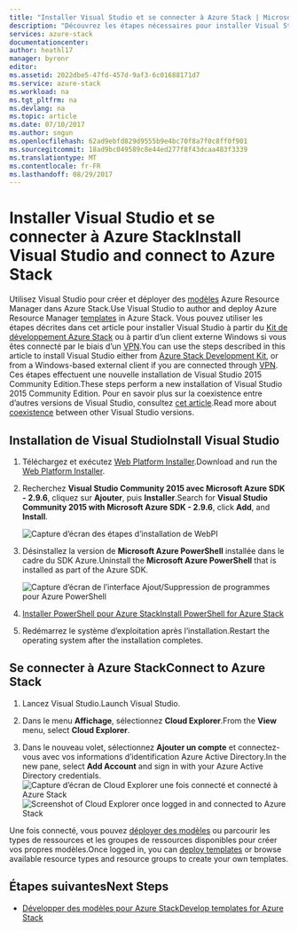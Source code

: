 ```yaml
---
title: "Installer Visual Studio et se connecter à Azure Stack | Microsoft Docs"
description: "Découvrez les étapes nécessaires pour installer Visual Studio et se connecter à Azure Stack."
services: azure-stack
documentationcenter: 
author: heathl17
manager: byronr
editor: 
ms.assetid: 2022dbe5-47fd-457d-9af3-6c01688171d7
ms.service: azure-stack
ms.workload: na
ms.tgt_pltfrm: na
ms.devlang: na
ms.topic: article
ms.date: 07/10/2017
ms.author: sngun
ms.openlocfilehash: 62ad9ebfd829d9555b9e4bc70f8a7f0c8ff0f901
ms.sourcegitcommit: 18ad9bc049589c8e44ed277f8f43dcaa483f3339
ms.translationtype: MT
ms.contentlocale: fr-FR
ms.lasthandoff: 08/29/2017
---
```

# <a name="install-visual-studio-and-connect-to-azure-stack"></a><span data-ttu-id="45b2c-103">Installer Visual Studio et se connecter à Azure Stack</span><span class="sxs-lookup"><span data-stu-id="45b2c-103">Install Visual Studio and connect to Azure Stack</span></span>

<span data-ttu-id="45b2c-104">Utilisez Visual Studio pour créer et déployer des [modèles](azure-stack-arm-templates.md) Azure Resource Manager dans Azure Stack.</span><span class="sxs-lookup"><span data-stu-id="45b2c-104">Use Visual Studio to author and deploy Azure Resource Manager [templates](azure-stack-arm-templates.md) in Azure Stack.</span></span> <span data-ttu-id="45b2c-105">Vous pouvez utiliser les étapes décrites dans cet article pour installer Visual Studio à partir du [Kit de développement Azure Stack](azure-stack-connect-azure-stack.md#connect-to-azure-stack-with-remote-desktop) ou à partir d’un client externe Windows si vous êtes connecté par le biais d’un [VPN](azure-stack-connect-azure-stack.md#connect-to-azure-stack-with-vpn).</span><span class="sxs-lookup"><span data-stu-id="45b2c-105">You can use the steps described in this article to install Visual Studio either from [Azure Stack Development Kit](azure-stack-connect-azure-stack.md#connect-to-azure-stack-with-remote-desktop), or from a Windows-based external client if you are connected through [VPN](azure-stack-connect-azure-stack.md#connect-to-azure-stack-with-vpn).</span></span> <span data-ttu-id="45b2c-106">Ces étapes effectuent une nouvelle installation de Visual Studio 2015 Community Edition.</span><span class="sxs-lookup"><span data-stu-id="45b2c-106">These steps perform a new installation of Visual Studio 2015 Community Edition.</span></span> <span data-ttu-id="45b2c-107">Pour en savoir plus sur la coexistence entre d’autres versions de Visual Studio, consultez [cet article](https://msdn.microsoft.com/library/ms246609.aspx).</span><span class="sxs-lookup"><span data-stu-id="45b2c-107">Read more about [coexistence](https://msdn.microsoft.com/library/ms246609.aspx) between other Visual Studio versions.</span></span>

## <a name="install-visual-studio"></a><span data-ttu-id="45b2c-108">Installation de Visual Studio</span><span class="sxs-lookup"><span data-stu-id="45b2c-108">Install Visual Studio</span></span>
1. <span data-ttu-id="45b2c-109">Téléchargez et exécutez [Web Platform Installer](https://www.microsoft.com/web/downloads/platform.aspx).</span><span class="sxs-lookup"><span data-stu-id="45b2c-109">Download and run the [Web Platform Installer](https://www.microsoft.com/web/downloads/platform.aspx).</span></span>             
2. <span data-ttu-id="45b2c-110">Recherchez **Visual Studio Community 2015 avec Microsoft Azure SDK - 2.9.6**, cliquez sur **Ajouter**, puis **Installer**.</span><span class="sxs-lookup"><span data-stu-id="45b2c-110">Search for **Visual Studio Community 2015 with Microsoft Azure SDK - 2.9.6**, click **Add**, and **Install**.</span></span>

    ![Capture d’écran des étapes d’installation de WebPI](./media/azure-stack-install-visual-studio/image1.png) 

3. <span data-ttu-id="45b2c-112">Désinstallez la version de **Microsoft Azure PowerShell** installée dans le cadre du SDK Azure.</span><span class="sxs-lookup"><span data-stu-id="45b2c-112">Uninstall the **Microsoft Azure PowerShell** that is installed as part of the Azure SDK.</span></span>

    ![Capture d’écran de l’interface Ajout/Suppression de programmes pour Azure PowerShell](./media/azure-stack-install-visual-studio/image2.png) 

4. [<span data-ttu-id="45b2c-114">Installer PowerShell pour Azure Stack</span><span class="sxs-lookup"><span data-stu-id="45b2c-114">Install PowerShell for Azure Stack</span></span>](azure-stack-powershell-install.md)

5. <span data-ttu-id="45b2c-115">Redémarrez le système d’exploitation après l’installation.</span><span class="sxs-lookup"><span data-stu-id="45b2c-115">Restart the operating system after the installation completes.</span></span>

## <a name="connect-to-azure-stack"></a><span data-ttu-id="45b2c-116">Se connecter à Azure Stack</span><span class="sxs-lookup"><span data-stu-id="45b2c-116">Connect to Azure Stack</span></span>

1. <span data-ttu-id="45b2c-117">Lancez Visual Studio.</span><span class="sxs-lookup"><span data-stu-id="45b2c-117">Launch Visual Studio.</span></span>

2. <span data-ttu-id="45b2c-118">Dans le menu **Affichage**, sélectionnez **Cloud Explorer**.</span><span class="sxs-lookup"><span data-stu-id="45b2c-118">From the **View** menu, select **Cloud Explorer**.</span></span>

3. <span data-ttu-id="45b2c-119">Dans le nouveau volet, sélectionnez **Ajouter un compte** et connectez-vous avec vos informations d’identification Azure Active Directory.</span><span class="sxs-lookup"><span data-stu-id="45b2c-119">In the new pane, select **Add Account** and sign in with your Azure Active Directory credentials.</span></span>  
    <span data-ttu-id="45b2c-120">![Capture d’écran de Cloud Explorer une fois connecté et connecté à Azure Stack](./media/azure-stack-install-visual-studio/image6.png)</span><span class="sxs-lookup"><span data-stu-id="45b2c-120">![Screenshot of Cloud Explorer once logged in and connected to Azure Stack](./media/azure-stack-install-visual-studio/image6.png)</span></span>

<span data-ttu-id="45b2c-121">Une fois connecté, vous pouvez [déployer des modèles](azure-stack-deploy-template-visual-studio.md) ou parcourir les types de ressources et les groupes de ressources disponibles pour créer vos propres modèles.</span><span class="sxs-lookup"><span data-stu-id="45b2c-121">Once logged in, you can [deploy templates](azure-stack-deploy-template-visual-studio.md) or browse available resource types and resource groups to create your own templates.</span></span>  

## <a name="next-steps"></a><span data-ttu-id="45b2c-122">Étapes suivantes</span><span class="sxs-lookup"><span data-stu-id="45b2c-122">Next Steps</span></span>

 - [<span data-ttu-id="45b2c-123">Développer des modèles pour Azure Stack</span><span class="sxs-lookup"><span data-stu-id="45b2c-123">Develop templates for Azure Stack</span></span>](azure-stack-develop-templates.md)
